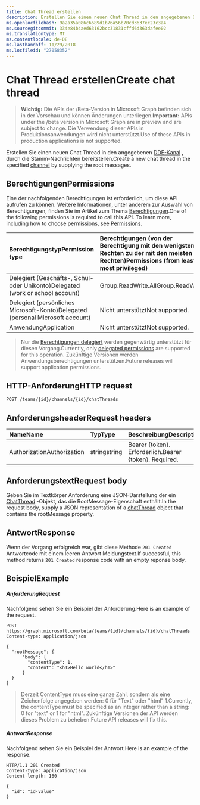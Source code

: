 ```yaml
---
title: Chat Thread erstellen
description: Erstellen Sie einen neuen Chat Thread in den angegebenen DDE-Kanal, durch die Stamm-Nachrichten bereitstellen.
ms.openlocfilehash: 9a2a35a086c6689d1b76a56b70cd3637ec23c3a4
ms.sourcegitcommit: 334e84b4aed63162bcc31831cffd6d363dafee02
ms.translationtype: MT
ms.contentlocale: de-DE
ms.lasthandoff: 11/29/2018
ms.locfileid: "27058352"
---
```

# <a name="create-chat-thread"></a><span data-ttu-id="c5a9d-103">Chat Thread erstellen</span><span class="sxs-lookup"><span data-stu-id="c5a9d-103">Create chat thread</span></span>

> <span data-ttu-id="c5a9d-104">**Wichtig:** Die APIs der /Beta-Version in Microsoft Graph befinden sich in der Vorschau und können Änderungen unterliegen.</span><span class="sxs-lookup"><span data-stu-id="c5a9d-104">**Important:** APIs under the /beta version in Microsoft Graph are in preview and are subject to change.</span></span> <span data-ttu-id="c5a9d-105">Die Verwendung dieser APIs in Produktionsanwendungen wird nicht unterstützt.</span><span class="sxs-lookup"><span data-stu-id="c5a9d-105">Use of these APIs in production applications is not supported.</span></span>

<span data-ttu-id="c5a9d-106">Erstellen Sie einen neuen Chat Thread in den angegebenen [DDE-Kanal](../resources/channel.md) , durch die Stamm-Nachrichten bereitstellen.</span><span class="sxs-lookup"><span data-stu-id="c5a9d-106">Create a new chat thread in the specified [channel](../resources/channel.md) by supplying the root messages.</span></span>

## <a name="permissions"></a><span data-ttu-id="c5a9d-107">Berechtigungen</span><span class="sxs-lookup"><span data-stu-id="c5a9d-107">Permissions</span></span>
<span data-ttu-id="c5a9d-p102">Eine der nachfolgenden Berechtigungen ist erforderlich, um diese API aufrufen zu können. Weitere Informationen, unter anderem zur Auswahl von Berechtigungen, finden Sie im Artikel zum Thema [Berechtigungen](/graph/permissions-reference).</span><span class="sxs-lookup"><span data-stu-id="c5a9d-p102">One of the following permissions is required to call this API. To learn more, including how to choose permissions, see [Permissions](/graph/permissions-reference).</span></span>

|<span data-ttu-id="c5a9d-110">Berechtigungstyp</span><span class="sxs-lookup"><span data-stu-id="c5a9d-110">Permission type</span></span>      | <span data-ttu-id="c5a9d-111">Berechtigungen (von der Berechtigung mit den wenigsten Rechten zu der mit den meisten Rechten)</span><span class="sxs-lookup"><span data-stu-id="c5a9d-111">Permissions (from least to most privileged)</span></span>              |
|:--------------------|:---------------------------------------------------------|
|<span data-ttu-id="c5a9d-112">Delegiert (Geschäfts-, Schul- oder Unikonto)</span><span class="sxs-lookup"><span data-stu-id="c5a9d-112">Delegated (work or school account)</span></span> | <span data-ttu-id="c5a9d-113">Group.ReadWrite.All</span><span class="sxs-lookup"><span data-stu-id="c5a9d-113">Group.ReadWrite.All</span></span>    |
|<span data-ttu-id="c5a9d-114">Delegiert (persönliches Microsoft-Konto)</span><span class="sxs-lookup"><span data-stu-id="c5a9d-114">Delegated (personal Microsoft account)</span></span> | <span data-ttu-id="c5a9d-115">Nicht unterstützt</span><span class="sxs-lookup"><span data-stu-id="c5a9d-115">Not supported.</span></span>    |
|<span data-ttu-id="c5a9d-116">Anwendung</span><span class="sxs-lookup"><span data-stu-id="c5a9d-116">Application</span></span> | <span data-ttu-id="c5a9d-117">Nicht unterstützt</span><span class="sxs-lookup"><span data-stu-id="c5a9d-117">Not supported.</span></span> |

> <span data-ttu-id="c5a9d-118">Nur die [Berechtigungen delegiert](/graph/permissions-reference) werden gegenwärtig unterstützt für diesen Vorgang.</span><span class="sxs-lookup"><span data-stu-id="c5a9d-118">Currently, only [delegated permissions](/graph/permissions-reference) are supported for this operation.</span></span>  <span data-ttu-id="c5a9d-119">Zukünftige Versionen werden Anwendungsberechtigungen unterstützen.</span><span class="sxs-lookup"><span data-stu-id="c5a9d-119">Future releases will support application permissions.</span></span> 

## <a name="http-request"></a><span data-ttu-id="c5a9d-120">HTTP-Anforderung</span><span class="sxs-lookup"><span data-stu-id="c5a9d-120">HTTP request</span></span>
<!-- { "blockType": "ignored" } -->
```http
POST /teams/{id}/channels/{id}/chatThreads
```
## <a name="request-headers"></a><span data-ttu-id="c5a9d-121">Anforderungsheader</span><span class="sxs-lookup"><span data-stu-id="c5a9d-121">Request headers</span></span>
| <span data-ttu-id="c5a9d-122">Name</span><span class="sxs-lookup"><span data-stu-id="c5a9d-122">Name</span></span>       | <span data-ttu-id="c5a9d-123">Typ</span><span class="sxs-lookup"><span data-stu-id="c5a9d-123">Type</span></span> | <span data-ttu-id="c5a9d-124">Beschreibung</span><span class="sxs-lookup"><span data-stu-id="c5a9d-124">Description</span></span>|
|:---------------|:--------|:----------|
| <span data-ttu-id="c5a9d-125">Authorization</span><span class="sxs-lookup"><span data-stu-id="c5a9d-125">Authorization</span></span>  | <span data-ttu-id="c5a9d-126">string</span><span class="sxs-lookup"><span data-stu-id="c5a9d-126">string</span></span>  | <span data-ttu-id="c5a9d-p104">Bearer {token}. Erforderlich.</span><span class="sxs-lookup"><span data-stu-id="c5a9d-p104">Bearer {token}. Required.</span></span> |

## <a name="request-body"></a><span data-ttu-id="c5a9d-129">Anforderungstext</span><span class="sxs-lookup"><span data-stu-id="c5a9d-129">Request body</span></span>
<span data-ttu-id="c5a9d-130">Geben Sie im Textkörper Anforderung eine JSON-Darstellung der ein [ChatThread](../resources/chatthread.md) -Objekt, das die RootMessage-Eigenschaft enthält.</span><span class="sxs-lookup"><span data-stu-id="c5a9d-130">In the request body, supply a JSON representation of a [chatThread](../resources/chatthread.md) object that contains the rootMessage property.</span></span>

## <a name="response"></a><span data-ttu-id="c5a9d-131">Antwort</span><span class="sxs-lookup"><span data-stu-id="c5a9d-131">Response</span></span>

<span data-ttu-id="c5a9d-132">Wenn der Vorgang erfolgreich war, gibt diese Methode `201 Created` Antwortcode mit einem leeren Antwort Meldungstext.</span><span class="sxs-lookup"><span data-stu-id="c5a9d-132">If successful, this method returns `201 Created` response code with an empty reponse body.</span></span>

## <a name="example"></a><span data-ttu-id="c5a9d-133">Beispiel</span><span class="sxs-lookup"><span data-stu-id="c5a9d-133">Example</span></span>
##### <a name="request"></a><span data-ttu-id="c5a9d-134">Anforderung</span><span class="sxs-lookup"><span data-stu-id="c5a9d-134">Request</span></span>
<span data-ttu-id="c5a9d-135">Nachfolgend sehen Sie ein Beispiel der Anforderung.</span><span class="sxs-lookup"><span data-stu-id="c5a9d-135">Here is an example of the request.</span></span>
<!-- {
  "blockType": "request",
  "name": "create_chatthread_from_channel"
}-->
```http
POST https://graph.microsoft.com/beta/teams/{id}/channels/{id}/chatThreads
Content-type: application/json

{
  "rootMessage": {
      "body": {
        "contentType": 1,
        "content": "<h1>Hello world</h1>"
      }
  }
}
```

> <span data-ttu-id="c5a9d-136">Derzeit ContentType muss eine ganze Zahl, sondern als eine Zeichenfolge angegeben werden: 0 für "Text" oder "html" 1.</span><span class="sxs-lookup"><span data-stu-id="c5a9d-136">Currently, the contentType must be specified as an integer rather than a string: 0 for "text" or 1 for "html".</span></span>  <span data-ttu-id="c5a9d-137">Zukünftige Versionen der API werden dieses Problem zu beheben.</span><span class="sxs-lookup"><span data-stu-id="c5a9d-137">Future API releases will fix this.</span></span>

##### <a name="response"></a><span data-ttu-id="c5a9d-138">Antwort</span><span class="sxs-lookup"><span data-stu-id="c5a9d-138">Response</span></span>

<span data-ttu-id="c5a9d-139">Nachfolgend sehen Sie ein Beispiel der Antwort.</span><span class="sxs-lookup"><span data-stu-id="c5a9d-139">Here is an example of the response.</span></span>
<!-- {
  "blockType": "response",
  "truncated": true,
  "@odata.type": "microsoft.graph.chatThread"
} -->
```http
HTTP/1.1 201 Created
Content-type: application/json
Content-length: 160

{
  "id": "id-value"
}
```

<!-- uuid: 8fcb5dbc-d5aa-4681-8e31-b001d5168d79
2015-10-25 14:57:30 UTC -->
<!-- {
  "type": "#page.annotation",
  "description": "Create thread",
  "keywords": "",
  "section": "documentation",
  "tocPath": ""
}-->
